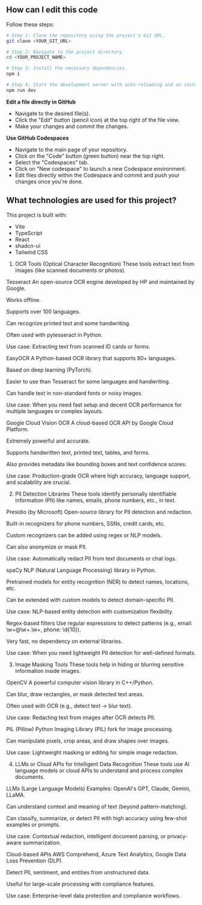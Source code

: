 
## How can I edit this code
Follow these steps:

```sh
# Step 1: Clone the repository using the project's Git URL.
git clone <YOUR_GIT_URL>

# Step 2: Navigate to the project directory.
cd <YOUR_PROJECT_NAME>

# Step 3: Install the necessary dependencies.
npm i

# Step 4: Start the development server with auto-reloading and an instant preview.
npm run dev
```

**Edit a file directly in GitHub**

- Navigate to the desired file(s).
- Click the "Edit" button (pencil icon) at the top right of the file view.
- Make your changes and commit the changes.

**Use GitHub Codespaces**

- Navigate to the main page of your repository.
- Click on the "Code" button (green button) near the top right.
- Select the "Codespaces" tab.
- Click on "New codespace" to launch a new Codespace environment.
- Edit files directly within the Codespace and commit and push your changes once you're done.

## What technologies are used for this project?

This project is built with:

- Vite
- TypeScript
- React
- shadcn-ui
- Tailwind CSS


1. OCR Tools (Optical Character Recognition)
These tools extract text from images (like scanned documents or photos).

 Tesseract
An open-source OCR engine developed by HP and maintained by Google.

Works offline.

Supports over 100 languages.

Can recognize printed text and some handwriting.

Often used with pytesseract in Python.

Use case: Extracting text from scanned ID cards or forms.

 EasyOCR
A Python-based OCR library that supports 80+ languages.

Based on deep learning (PyTorch).

Easier to use than Tesseract for some languages and handwriting.

Can handle text in non-standard fonts or noisy images.

Use case: When you need fast setup and decent OCR performance for multiple languages or complex layouts.

 Google Cloud Vision OCR
A cloud-based OCR API by Google Cloud Platform.

Extremely powerful and accurate.

Supports handwritten text, printed text, tables, and forms.

Also provides metadata like bounding boxes and text confidence scores.

Use case: Production-grade OCR where high accuracy, language support, and scalability are crucial.

 2. PII Detection Libraries
These tools identify personally identifiable information (PII) like names, emails, phone numbers, etc., in text.

 Presidio (by Microsoft)
Open-source library for PII detection and redaction.

Built-in recognizers for phone numbers, SSNs, credit cards, etc.

Custom recognizers can be added using regex or NLP models.

Can also anonymize or mask PII.

Use case: Automatically redact PII from text documents or chat logs.

spaCy
NLP (Natural Language Processing) library in Python.

Pretrained models for entity recognition (NER) to detect names, locations, etc.

Can be extended with custom models to detect domain-specific PII.

Use case: NLP-based entity detection with customization flexibility.

 Regex-based filters
Use regular expressions to detect patterns (e.g., email: \w+@\w+\.\w+, phone: \d{10}).

Very fast, no dependency on external libraries.

Use case: When you need lightweight PII detection for well-defined formats.

 3. Image Masking Tools
These tools help in hiding or blurring sensitive information inside images.

 OpenCV
A powerful computer vision library in C++/Python.

Can blur, draw rectangles, or mask detected text areas.

Often used with OCR (e.g., detect text → blur text).

Use case: Redacting text from images after OCR detects PII.

 PIL (Pillow)
Python Imaging Library (PIL) fork for image processing.

Can manipulate pixels, crop areas, and draw shapes over images.

Use case: Lightweight masking or editing for simple image redaction.

 4. LLMs or Cloud APIs for Intelligent Data Recognition
These tools use AI language models or cloud APIs to understand and process complex documents.

 LLMs (Large Language Models)
Examples: OpenAI's GPT, Claude, Gemini, LLaMA.

Can understand context and meaning of text (beyond pattern-matching).

Can classify, summarize, or detect PII with high accuracy using few-shot examples or prompts.

Use case: Contextual redaction, intelligent document parsing, or privacy-aware summarization.

 Cloud-based APIs
AWS Comprehend, Azure Text Analytics, Google Data Loss Prevention (DLP).

Detect PII, sentiment, and entities from unstructured data.

Useful for large-scale processing with compliance features.

Use case: Enterprise-level data protection and compliance workflows.

